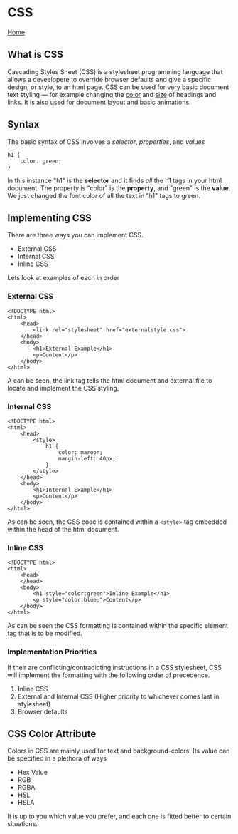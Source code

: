 # CSS

[Home](../index.md)

## What is CSS

Cascading Styles Sheet (CSS) is a stylesheet programming language that allows a deveelopere to override browser defaults and give a specific design, or style, to an html page. CSS can be used for very basic document text styling — for example changing the [color](https://developer.mozilla.org/en-US/docs/Web/CSS/color_value) and [size](https://developer.mozilla.org/en-US/docs/Web/CSS/font-size) of headings and links. It is also used for document layout and basic animations.

## Syntax

The basic syntax of CSS involves a *selector*, *properties*, and *values*

```
h1 {
    color: green;
}
```

In this instance "h1" is the **selector** and it finds *all* the h1 tags in your html document. The property is "color" is the **property**, and "green" is the **value**. We just changed the font color of all the text in "h1" tags to green.

## Implementing CSS

There are three ways you can implement CSS.

- External CSS
- Internal CSS
- Inline CSS

Lets look at examples of each in order

### External CSS

```
<!DOCTYPE html>
<html>
    <head>
        <link rel="stylesheet" href="externalstyle.css">
    </head>
    <body>
        <h1>External Example</h1>
        <p>Content</p>
    </body>
</html>
```

A can be seen, the link tag tells the html document and external file to locate and implement the CSS styling.

### Internal CSS

```
<!DOCTYPE html>
<html>
    <head>
        <style>
            h1 {
                color: maroon;
                margin-left: 40px;
            }
        </style>
    </head>
    <body>
        <h1>Internal Example</h1>
        <p>Content</p>
    </body>
</html>
```

As can be seen, the CSS code is contained within a `<style>` tag embedded within the head of the html document.

### Inline CSS

```
<!DOCTYPE html>
<html>
    <head>
    </head>
    <body>
        <h1 style="color:green">Inline Example</h1>
        <p style="color:blue;">Content</p>
    </body>
</html>
```

As can be seen the CSS formatting is contained within the specific element tag that is to be modified.

### Implementation Priorities

If their are conflicting/contradicting instructions in a CSS stylesheet, CSS will implement the formatting with the following order of precedence.

1. Inline CSS
2. External and Internal CSS (Higher priority to whichever comes last in stylesheet)
3. Browser defaults

## CSS Color Attribute

Colors in CSS are mainly used for text and background-colors. Its value can be specified in a plethora of ways

- Hex Value
- RGB
- RGBA
- HSL
- HSLA

It is up to you which value you prefer, and each one is fitted better to certain situations.